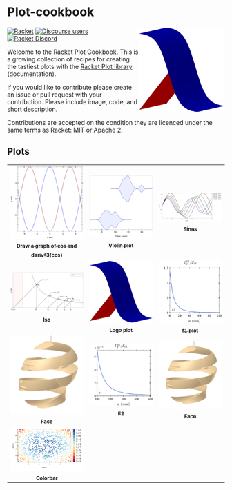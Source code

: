 # Plot-cookbook

<img src="examples/logo/logo-plot.png" width="200px;" alt="" align="right"/>

[![Racket](https://img.shields.io/badge/-Racket-darkred?logo=racket)](https://racket-lang.org)
[![Discourse users](https://img.shields.io/discourse/users?label=Discuss%20on%20Racket%20Discourse&logo=racket&server=https%3A%2F%2Fracket.discourse.group)](https://racket.discourse.group/)
[![Racket Discord](https://img.shields.io/discord/571040468092321801?label=Chat%20on%20Racket%20Discord&logo=racket)](https://discord.gg/6Zq8sH5)

Welcome to the Racket Plot Cookbook. This is a growing collection of recipes for creating the tastiest plots with the [Racket Plot library](https://docs.racket-lang.org/plot/index.html) (documentation).

If you would like to contribute please create an issue or pull request with your contribution. Please include image, code, and short description.

Contributions are accepted on the condition they are licenced under the same terms as Racket: MIT or Apache 2.

## Plots

<table  align="center">
  <tr>
    <td align="center"><a href="examples/cosandderiv/README.md"><img src="examples/cosandderiv/cosandderiv.png" width="300px" alt=""/><br /><sub><b>Draw a graph of cos and deriv^3(cos)</b></sub></a><br /></td>
    <td align="center"><a href="examples/violin/README.md"><img src="examples/violin/violin.png" width="300px" alt=""/><br /><sub><b>Violin plot</b></sub></a><br /></td>
    <td align="center"><a href="examples/sines/README.md"><img src="examples/sines/sines.png" width="300px" alt=""/><br /><sub><b>Sines</b></sub></a><br /></td>
  </tr>
  <tr>
    <td align="center"><a href="examples/Iso/README.md"><img src="examples/Iso/Iso.png" width="300px" alt=""/><br /><sub><b>Iso</b></sub></a><br /></td>
    <td align="center"><a href="examples/Iso/README.md"><img src="examples/logo/logo-plot.png" width="300px" alt=""/><br /><sub><b>Logo plot</b></sub></a><br /></td>
    <td align="center"><a href="examples/f1/README.md"><img src="examples/f1/f1.png" width="300px" alt=""/><br /><sub><b>f1 plot</b></sub></a><br /></td>
  <tr>
  <tr>
    <td align="center"><a href="examples/face/README.md"><img src="examples/face/59ECFEE5-B9BF-40BA-A2DA-BC3E0655F5C3.png" width="300px" alt=""/><br /><sub><b>Face</b></sub></a><br /></td>
    <td align="center"><a href="examples/f2/README.md"><img src="examples/f2/f2.png" width="300px" alt=""/><br /><sub><b>F2</b></sub></a><br /></td>
    <td align="center"><a href="examples/face/README.md"><img src="examples/face/59ECFEE5-B9BF-40BA-A2DA-BC3E0655F5C3.png" width="300px" alt=""/><br /><sub><b>Face</b></sub></a><br /></td>
  <tr>
  <tr>
	<td align="center"><a href="examples/colorbar/README.md"><img src="examples/colorbar/colorbar.svg" width="300px" alt=""/><br /><sub><b>Colorbar</b></sub></a><br /></td>
  <tr>
</table>


